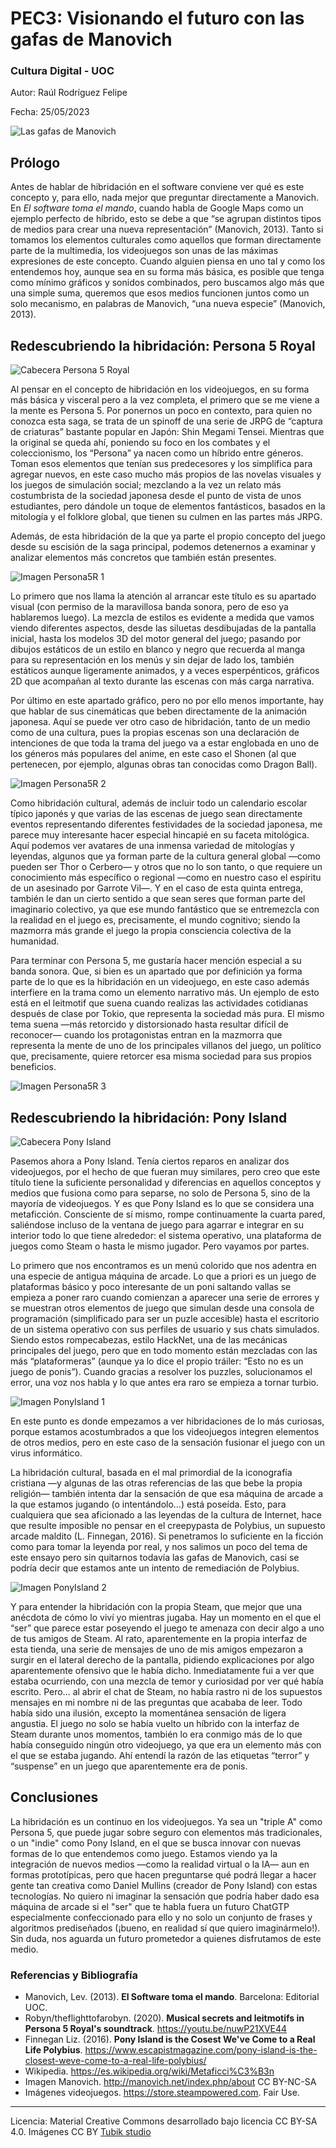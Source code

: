 # PEC3: Visionando el futuro con las gafas de Manovich 

### Cultura Digital - UOC


Autor: Raúl Rodríguez Felipe


Fecha: 25/05/2023

![Las gafas de Manovich](gafas.jpg) 



## Prólogo

Antes de hablar de hibridación en el software conviene ver qué es este concepto y, para ello, nada mejor que preguntar directamente a Manovich. En *El software toma el mando*, cuando habla de Google Maps como un ejemplo perfecto de híbrido, esto se debe a que “se agrupan distintos tipos de medios para crear una nueva representación” (Manovich, 2013). Tanto si tomamos los elementos culturales como aquellos que forman directamente parte de la multimedia, los videojuegos son unas de las máximas expresiones de este concepto. Cuando alguien piensa en uno tal y como los entendemos hoy, aunque sea en su forma más básica, es posible que tenga como mínimo gráficos y sonidos combinados, pero buscamos algo más que una simple suma, queremos que esos medios funcionen juntos como un solo mecanismo, en palabras de Manovich, “una nueva especie” (Manovich, 2013).


## Redescubriendo la hibridación: Persona 5 Royal

![Cabecera Persona 5 Royal](/persona5R.jpg) 

Al pensar en el concepto de hibridación en los videojuegos, en su forma más básica y visceral pero a la vez completa, el primero que se me viene a la mente es Persona 5. Por ponernos un poco en contexto, para quien no conozca esta saga, se trata de un spinoff de una serie de JRPG de “captura de criaturas” bastante popular en Japón: Shin Megami Tensei. Mientras que la original se queda ahí, poniendo su foco en los combates y el coleccionismo, los “Persona” ya nacen como un híbrido entre géneros. Toman esos elementos que tenían sus predecesores y los simplifica para agregar nuevos, en este caso mucho más propios de las novelas visuales y los juegos de simulación social; mezclando a la vez un relato más costumbrista de la sociedad japonesa desde el punto de vista de unos estudiantes, pero dándole un toque de elementos fantásticos, basados en la mitología y el folklore global, que tienen su culmen en las partes más JRPG.


Además, de esta hibridación de la que ya parte el propio concepto del juego desde su escisión de la saga principal, podemos detenernos a examinar y analizar elementos más concretos que también están presentes.

![Imagen Persona5R 1](/P5R1.jpg) 

Lo primero que nos llama la atención al arrancar este título es su apartado visual (con permiso de la maravillosa banda sonora, pero de eso ya hablaremos luego). La mezcla de estilos es evidente a medida que vamos viendo diferentes aspectos, desde las siluetas desdibujadas de la pantalla inicial, hasta los modelos 3D del motor general del juego; pasando por dibujos estáticos de un estilo en blanco y negro que recuerda al manga para su representación en los menús y sin dejar de lado los, también estáticos aunque ligeramente animados, y a veces esperpénticos, gráficos 2D que acompañan al texto durante las escenas con más carga narrativa. 


Por último en este apartado gráfico, pero no por ello menos importante, hay que hablar de sus cinemáticas que beben directamente de la animación japonesa. Aquí se puede ver otro caso de hibridación, tanto de un medio como de una cultura, pues la propias escenas son una declaración de intenciones de que toda la trama del juego va a estar englobada en uno de los géneros más populares del anime, en este caso el Shonen (al que pertenecen, por ejemplo, algunas obras tan conocidas como Dragon Ball).

![Imagen Persona5R 2](/P5R2.jpg) 

Como hibridación cultural, además de incluir todo un calendario escolar típico japonés y que varias de las escenas de juego sean directamente eventos representando diferentes festividades de la sociedad japonesa, me parece muy interesante hacer especial hincapié en su faceta mitológica. Aquí podemos ver avatares de una inmensa variedad de mitologías y leyendas, algunos que ya forman parte de la cultura general global —como pueden ser Thor o Cerbero— y otros que no lo son tanto, o que requiere un conocimiento más específico o regional —como en nuestro caso el espíritu de un asesinado por Garrote Vil—. Y en el caso de esta quinta entrega, también le dan un cierto sentido a que sean seres que forman parte del imaginario colectivo, ya que ese mundo fantástico que se entremezcla con la realidad en el juego es, precisamente, el mundo cognitivo; siendo la mazmorra más grande el juego la propia consciencia colectiva de la humanidad.


Para terminar con Persona 5, me gustaría hacer mención especial a su banda sonora. Que, si bien es un apartado que por definición ya forma parte de lo que es la hibridación en un videojuego, en este caso además interfiere en la trama como un elemento narrativo más. Un ejemplo de esto está en el leitmotif que suena cuando realizas las actividades cotidianas después de clase por Tokio, que representa la sociedad más pura. El mismo tema suena —más retorcido y distorsionado hasta resultar difícil de reconocer— cuando los protagonistas entran en la mazmorra que representa la mente de uno de los principales villanos del juego, un político que, precisamente, quiere retorcer esa misma sociedad para sus propios beneficios.

![Imagen Persona5R 3](/P5R3.jpg) 

## Redescubriendo la hibridación: Pony Island

![Cabecera Pony Island](/ponyisland.jpg) 

Pasemos ahora a Pony Island. Tenía ciertos reparos en analizar dos videojuegos, por el hecho de que fueran muy similares, pero creo que este título tiene la suficiente personalidad y diferencias en aquellos conceptos y medios que fusiona como para separse, no solo de Persona 5, sino de la mayoría de videojuegos. Y es que Pony Island es lo que se considera una metaficción. Consciente de sí mismo, rompe continuamente la cuarta pared, saliéndose incluso de la ventana de juego para agarrar e integrar en su interior todo lo que tiene alrededor: el sistema operativo, una plataforma de juegos como Steam o hasta le mismo jugador. Pero vayamos por partes.


Lo primero que nos encontramos es un menú colorido que nos adentra en una especie de antigua máquina de arcade. Lo que a priori es un juego de plataformas básico y poco interesante de un poni saltando vallas se empieza a poner raro cuando comienzan a aparecer una serie de errores y se muestran otros elementos de juego que simulan desde una consola de programación (simplificado para ser un puzle accesible) hasta el escritorio de un sistema operativo con sus perfiles de usuario y sus chats simulados. Siendo estos rompecabezas, estilo HackNet, una de las mecánicas principales del juego, pero que en todo momento están mezcladas con las más “plataformeras” (aunque ya lo dice el propio tráiler: “Esto no es un juego de ponis”). Cuando gracias a resolver los puzzles, solucionamos el error, una voz nos habla y lo que antes era raro se empieza a tornar turbio.

![Imagen PonyIsland 1](/PI1.jpg) 

En este punto es donde empezamos a ver hibridaciones de lo más curiosas, porque estamos acostumbrados a que los videojuegos integren elementos de otros medios, pero en este caso de la sensación fusionar el juego con un virus informático.


La hibridación cultural, basada en el mal primordial de la iconografía cristiana —y algunas de las otras referencias de las que bebe la propia religión— también intenta dar la sensación de que esa máquina de arcade a la que estamos jugando (o intentándolo…) está poseída. Esto, para cualquiera que sea aficionado a las leyendas de la cultura de Internet, hace que resulte imposible no pensar en el creepypasta de Polybius, un supuesto arcade maldito (L. Finnegan, 2016). Si penetramos lo suficiente en la ficción como para tomar la leyenda por real, y nos salimos un poco del tema de este ensayo pero sin quitarnos todavía las gafas de Manovich, casi se podría decir que estamos ante un intento de remediación de Polybius.

![Imagen PonyIsland 2](/PI2.jpg) 

Y para entender la hibridación con la propia Steam, que mejor que una anécdota de cómo lo viví yo mientras jugaba. Hay un momento en el que el “ser” que parece estar poseyendo el juego te amenaza con decir algo a uno de tus amigos de Steam. Al rato, aparentemente en la propia interfaz de esta tienda, una serie de mensajes de uno de mis amigos empezaron a surgir en el lateral derecho de la pantalla, pidiendo explicaciones por algo aparentemente ofensivo que le había dicho. Inmediatamente fui a ver que estaba ocurriendo, con una mezcla de temor y curiosidad por ver qué había escrito. Pero… al abrir el chat de Steam, no había rastro ni de los supuestos mensajes en mi nombre ni de las preguntas que acababa de leer. Todo había sido una ilusión, excepto la momentánea sensación de ligera angustia. El juego no solo se había vuelto un híbrido con la interfaz de Steam durante unos momentos, también lo era conmigo más de lo que había conseguido ningún otro videojuego, ya que era un elemento más con el que se estaba jugando. Ahí entendí la razón de las etiquetas “terror” y “suspense” en un juego que aparentemente era de ponis.

## Conclusiones

La hibridación es un continuo en los videojuegos. Ya sea un "triple A" como Persona 5, que puede jugar sobre seguro con elementos más tradicionales, o un "indie" como Pony Island, en el que se busca innovar con nuevas formas de lo que entendemos como juego. Estamos viendo ya la integración de nuevos medios —como la realidad virtual o la IA— aun en formas prototípicas, pero que hacen preguntarse qué podrá llegar a hacer gente tan creativa como Daniel Mullins (creador de Pony Island) con estas tecnologías. No quiero ni imaginar la sensación que podría haber dado esa máquina de arcade si el "ser" que te habla fuera un futuro ChatGTP especialmente confeccionado para ello y no solo un conjunto de frases y algoritmos prediseñados (¡bueno, en realidad sí que quiero imaginármelo!). Sin duda, nos aguarda un futuro prometedor a quienes disfrutamos de este medio.

### Referencias y Bibliografía

* Manovich, Lev. (2013). **El Software toma el mando**. Barcelona: Editorial UOC. 
* Robyn/theflighttofarobyn. (2020). **Musical secrets and leitmotifs in Persona 5 Royal's soundtrack**. https://youtu.be/nuwP21XVE44
* Finnegan Liz. (2016). **Pony Island is the Cosest We've Come to a Real Life Polybius**. https://www.escapistmagazine.com/pony-island-is-the-closest-weve-come-to-a-real-life-polybius/
* Wikipedia. https://es.wikipedia.org/wiki/Metaficci%C3%B3n
* Imagen Manovich. http://manovich.net/index.php/about CC BY-NC-SA
* Imágenes videojuegos. https://store.steampowered.com. Fair Use.


----

Licencia: Material Creative Commons desarrollado bajo licencia CC BY-SA 4.0. Imágenes CC BY [Tubik studio](https://blog.tubikstudio.com/how-to-create-original-flat-illustrations-designers-tips/) 
